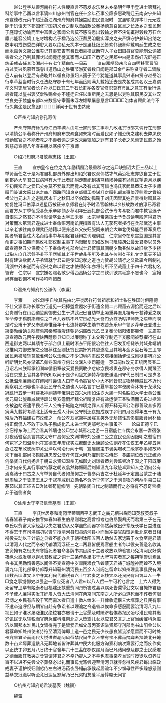 <!-- { "loadSidebar": true } -->
　　赵公登字从善河南祥符人性鲠直言不苟发永乐癸未乡举明年甲申登进士第拜礼科给事中乙酉以言事谪四川忠州判官在任十余年莅事公廉多惠政稍迁云南安宁州知州宣德改元丙午超迁浙江湖州府知府其操益励吏民畏服时　宣庙轸念邦本□元元或阨于饥诏天下郡国修举国初义仓之制以备凶歉公奉扬德意召区里之长及乡之耆民聚于庭谆切劝谕而里中富羡之家闻公言莫不感奋愿出榖输之官不浃旬辄得榖数万石仓廪弗能容公鸠工庀材增构若于楹乃选公正耆民洎殷实淳良之夫严慎守护兼知出纳之数申明戒饬委曲详密大要以绝私无扰本于是里社细民皆欢忭鼓舞仰戴朝廷生成之恩而永嘉黄文简公淮实记其事安吉有费氏者豪横武断夺人子女田园县官莫能制公谕被害者公之乃列其罪状以闻竟迁徙其家而人口田产悉还之民郡中由是肃然奸宄屏迹正统壬戌去任其治湖州十有七年精白如一日云 
　　论曰嘉靖癸未余自四明移官晋阳舟过吴兴夙慕苕溪霅川道场山之胜弭节游宴者数日闻是郡□余年来称贤守者二皆敝邑人前有赵登后有岳璇并以循良称虽妇人孺子至今犹能道其事吴兴语曰贤守赵岳治行卓荦葢当时行久任法赵守郡十有七年而岳则满九载始迁去是故各成其名汉王嘉谓孝文时吏居官者长子孙以□氏其二千石长吏亦各安官修职莫有苟且之意其有治行课最者辄以玺书褒奖增秩赐金亦不遽迁它任以重斯民之去思是以吏称其职民安其业汉世良吏于兹盛东都以来数易守宰而朱浮左雄辈屡恳恳言□□□□治体者顾此法今不行久矣坐是民愈困□□□□鲜闻于世有由然哉  

　　○严州府知府徐孔奇传 

　　严州府知府徐孔奇江西丰城人由进士擢刑部主事未几改北京行部又调行在刑部以清慎公平著称升严州府知府布衣疏食如未第时而爱民如子惟恐伤之建利去弊夙夜惟勤属官之不能者教之不善者谕之速改未尝辄加之罪有君子长者之风焉吏民戴之殆若慈母宣德八年春来朝以寒疾卒于京师 

　　○绍兴知府冯君敏墓志铭（王直） 

　　王直 
　　宣宗皇帝在位之九年励精图治最重郡守之选□缺则诏大臣三品以上举贤而任之于是冯君自礼部员外郎出知绍兴君仪观伟然才气英迈壮志亦欲自立于世到郡适大旱君曰民病岂有大于此者即躬走羣祀到祷笃精竭神冀有以慰民望逾月以疾卒初民知君之爱巳矣亦莫不爱戴君而竟未及有此其可惜也冯氏家武昌葢宋太子少师赠司徙谥文简公京之裔广西路同知良乡威顺王参谋升之赠礼部主事伯淳则君之曾祖祖父也元末升之避乱居永丰之秋田以卒伯淳幼孤鞠于刘氏因冒其姓君贵得封赠其亲始复姓冯□伯淳以通星历被征来京师君在侍予时滥官翰林以乡校故数过伯淳巳奇君而君方从丁季恒受易永乐辛卯领乡荐明年壬辰礼部会试予专考易卷而君中教官选予自恨失之然君亦不肯就请卒业太学乙未春　太宗皇帝亲策士予备员读卷殿庐得君所对策而次第焉君遂成进士奉命赈河南饥民措置有法人无莩死者擢行在兵部武选主事以亲老求往南京理武臣勋籍以便养遂以父丧归服阕来朝会大举北伐择能巨督军资后期者斩君当往大名而给事中与期促君廷辩之词理俱胜　仁宗皇帝在东宫监国是其言命更之事如期而集改礼部仪制主事丁内艰起复职如故尚书毗陵胡公最爱君奏以员外郎宣德癸丑少保黄公与予奉命考礼部会试士君莅事其间朝夕勤甚然以故旧欲予少挠以狥人庶几远怨予虽不用然知其老于世故非予所及也其在仪制久于礼文之事无不知时有建议欲武人子弟皆就学君曰是使知忠孝之道也力赞胡公请行之又欲辑今所制礼请颁中外未遂而有绍兴之命以君之才使得永年亦将何所不至哉而止于四十六君初名智安　仁宗以　宣宗嫌名赐名敏少傅西昌杨公字之曰钦训欲其祗念不忘也今　宸翰尚存而钦训不可作矣呜呼惜哉 

　　○温州府知府刘公谦传（李濂） 

　　李濂 
　　刘公谦字自牧其先由北平徙居祥符曾祖彦和祖士弘在胜国时俱隐德不仕父源素称长厚尝行道见一妇捧盥盘覆水于街遗金镮二弗顾而去源拾而还之后以公贵赠行在山西道监察御史公生于洪武己巳自幼举止凝重异羣儿祖母于甚钟爱之疾革命源于榻前指谦语之曰此儿器质不凡它日必光大吾门汝宜及时择师教之语毕而瞑是时公甫十岁父奉遗命惟谨年十七遣补郡学生劬书攻苦永乐甲午领乡荐辛丑登进士第奉勑给饷关陜暨谕祭秦邸事竣还朝适洪熙改元乙巳复奉命凤阳诸郡纂修　文庙实录宣德改元丙午授陜西醴泉县知县以廉惠称丁未父殁守制还辛亥服阕被荐擢行在山西道御史两以其绩考于部台俱上最时浙东平阳银冶往往人窃发互相雠杀封域弗靖朝议推风力御史按之公被荐往至则抚穷民禁奸宄其患遂息且其地与金乡盘石等三卫邻居民素被陵轹莫敢谁何公以法绳之不少贷境内肃然又壤接闽括健讼成风狱事猬兴公听断明允风亦渐革乙卯冬温州守何公文渊入少司寇适　英□嗣位改元正统丙辰春二月诏若曰朕祗承祖训率循旧章敬天爱民罔敢少怠轸念民艰责在郡守务求得人期臻至治在京堂上官其各举所知以闻于是少司寇文渊特荐御史谦温州守代巳制曰可是岁冬公抵温州廉惠如在醴泉时尝语人曰守与令虽官阶小大不同皆职民牧赫赫威民不近也察察明民罔容也平易近民守令之道也人以名言丁巳夏旱甚公率僚属斋沐祷于龙湫免冠跣行五步一拜暮抵神祠祷毕俄阴云四兴大雨如注岁大熟一时名胜如大学士黄公淮状元周公旋辈咸赋诗颂公癸亥霪雨坏稼公祈晴复应有盐运使王某秩满而去舟过括滩夜被盗劫诬逮平民若干人公祷于城隍之神顷之罪人斯得开释无辜公治郡善政甚多丙寅满九载将考绩北上适母王孺人讣闻公守制还哀毁成疾丁卯闰四月殁得年五十有九殁后乃有福建右布政使之　命公孝友宽简平居寡言笑外无矫饰性恶侈靡服食尚朴俭持正侃侃人不敢干以私子鹏成化乙未进士官吏部考功主事蚤卒 
　　论曰正德辛巳余窃禄东海上而台温其邻壤也公□尝赤城鴈宕之游一日宿能仁寺偶会永嘉一耆宿张灯夜话耆宿余言其故太守广昌何公文渊祥符刘公谦二公之宜民也余因细叩之耆宿曰何冢宰之知温州也在宣德五年庚戌实左都御史太康顾公佐剡荐在任仅五年乙卯五月浙江左布政使闽中黄公泽以何治行闻于朝　宣庙赐玺书褒奖增秩二级掌郡事如故命未下而礼部尚书毘陵胡忠安公濙荐何宜大用乃擢刑部右侍郎　英庙嗣位改元正统命何举贤自代何扬言于朝曰求贤知温州无如御史刘谦者葢刘尝监银冶于温之干阳既廉且才何亲见其行事故特荐之朝议翕然称惬厥后刘知温九年政迹卓异知人之明何公有焉嵩渚于曰古之人有举贤自代者如萧何之于曹参丙吉之于杜延年于定国吕蒙之于陆逊周瑜之于鲁肃王旦之于寇凖咸树立勋名不负所举何宰之于刘自牧亦何忝乎易曰拔茅茹以其汇征吉□治体者苟能修明　先朝举贤自代之制请而行之必将有不忍奇宝横弃于道侧者矣 

　　○处州太守李君信圭墓表（王直） 

　　王直 
　　李氏世居泰和南冈里葢唐西平忠武王之裔元栢兴路同知英叔英叔子皆春皆春子南安推官如春如春生伯昂则君之高曾祖考也伯昂娶胡氏而君第三子在元李氏以赀富大家经乱尽失之君幼从父学虽贫而器字伟然英敏出侪辈既长学日益进连不得志于有司洪熙初以贤举授清河县知县清河县小而当冲要官船馈运赴北京者日相衔役夫动以千计前之县者不能办言于朝得沐阳五百人助然去家远窘于衣食至是君请以清河人代之而令彼代输清河浮征三之二两县皆便焉官船主者每以役夫善迯名收其衣资掩有之役夫有寒饿死者君命各牌书其目纳于主者收放以牌验害乃免清河民好乘夜纵火或发塜以逞忿君教戒之词十三条俾各里书于大牌笃实者掌之每朔望警训焉且令书其民勤惰善恶以闻俗丕变宣德中岁旱民艰食飞蝗蔽天君祷于城隍神而蝗不入境满九年用礼部章侍郎荐升知蕲州清河民五百余人诣阙乞留命以知州理县事县民有湖田数百顷淮安卫卒夺其利民代输税者六十年君奏之诏核实以还民民有因饥□人一牛□食之事觉御史以强盗一家应死者八人君曰以八人偿一牛可矜也言之　上六人得免死留守卫卒有姬泰者目福建还挟重赀同舟所害过县以病死告冀得公文以自掩饰君疑不予使人廉得实发其奸舟人皆大法清河在两京间东南之人所必由道死而不葬者何限君悯之乡民有应役于官而需次者日遣十数人给米一升俾收遗骸三大塜葬之县民有事不遣卒追呼但与期皆自赴有争讼者以理谕之令退省以俟命多感服而罢治清河凡九年视民如子淮水屡涨淮民绝粒君亦屡请于上官愿及时赈济若俟奏报民殆尽淮民赖其惠岁饥民无以输税而官府急催科淮南北之人皆鬻儿女以应君又言之上官当缓催科急赈济以固邦本淮民儿女皆得完于是皆爱君如父母丙寅诏举贤郡守刑部尚书山阳金公以君荐命知处州使者持符至清河俾即上道一邑之民无少长愚良皆流涕愿留而不可时处州亢旱君至而雨民大悦进耆老问风俗禁民间生女不举有丧不葬而焚弃者择城北开地数十亩义塜葬遗骸凡无葬地者皆许葬其中民大化服方询察利病次第罢行之而疾作矣以正统丁卯五月八日终于官舍年六十三葢在郡仅踰月而巳凡诸同僚及郡之士民感君之德而服其教哭之皆哀谓非君之不幸乃郡人之不幸也君事亲孝当贫时授徒以资养甘旨不以进不先尝父卒葬祭必以礼而事母尤笃尝迎至清河县就养忽得风疾君每出临政戒妻子谨护视归则躬侍左右进汤药夜卧榻前承候起居踰年不少懈母性严多躁怒怒则益恭衣冠跪以听至竟日达旦怒解乃巳兄弟相友爱平居惇睦无间言 

　　○杭州府知府胡君浚墓表（魏骥） 

　　魏骥 
